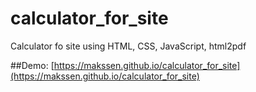 # calculator_for_site
Calculator fo site using HTML, CSS, JavaScript, html2pdf

##Demo: [https://makssen.github.io/calculator_for_site](https://makssen.github.io/calculator_for_site)
